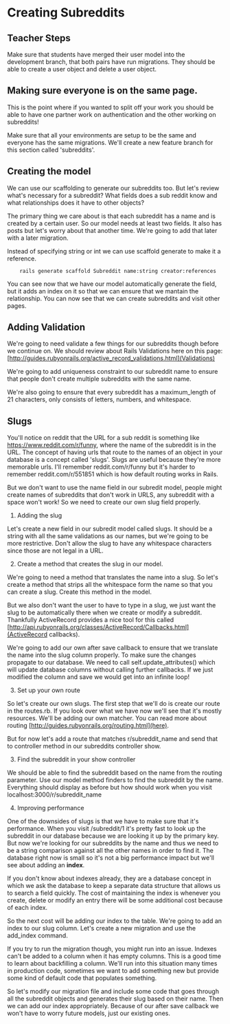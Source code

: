 # Creating Subreddits

## Teacher Steps

Make sure that students have merged their user model into the development branch, that both pairs have run migrations. They should be able to create a user object and delete a user object.

## Making sure everyone is on the same page.

This is the point where if you wanted to split off your work you should be able to have one partner work on authentication and the other working on subreddits!

Make sure that all your environments are setup to be the same and everyone has the same migrations. We'll create a new feature branch for this section called 'subreddits'.

## Creating the model

We can use our scaffolding to generate our subreddits too. But let's review what's necessary for a subreddit? What fields does a sub reddit know and what relationships does it have to other objects?

The primary thing we care about is that each subreddit has a name and is created by a certain user. So our model needs at least two fields. It also has posts but let's worry about that another time. We're going to add that later with a later migration.

Instead of specifying string or int we can use scaffold generate to make it a reference.

```
	rails generate scaffold Subreddit name:string creator:references
```

You can see now that we have our model automatically generate the field, but it adds an index on it so that we can ensure that we mantain the relationship. You can now see that we can create subreddits and visit other pages.

## Adding Validation

We're going to need validate a few things for our subreddits though before we continue on. We should review about Rails Validations here on this page: [http://guides.rubyonrails.org/active_record_validations.html](Validations)

We're going to add uniqueness constraint to our subreddit name to ensure that people don't create multiple subreddits with the same name.

We're also going to ensure that every subreddit has a maximum_length of 21 characters, only consists of letters, numbers, and whitespace.


## Slugs

You'll notice on reddit that the URL for a sub reddit is something like https://www.reddit.com/r/funny, where the name of the subreddit is in the URL. The concept of having urls that route to the names of an object in your database is a concept called 'slugs'. Slugs are useful because they're more memorable urls. I'll remember reddit.com/r/funny but it's harder to remember reddit.com/r/551851 which is how default routing works in Rails.

But we don't want to use the name field in our subredit model, people might create names of subreddits that don't work in URLS, any subreddit with a space won't work! So we need to create our own slug field properly.

1. Adding the slug

Let's create a new field in our subredit model called slugs. It should be a string with all the same validations as our names, but we're going to be more restrictive. Don't allow the slug to have any whitespace characters since those are not legal in a URL.

2. Create a method that creates the slug in our model.

We're going to need a method that translates the name into a slug. So let's create a method that strips all the whitespace form the name so that you can create a slug. Create this method in the model.

But we also don't want the user to have to type in a slug, we just want the slug to be automatically there when we create or modify a subreddit. Thankfully ActiveRecord provides a nice tool for this called [http://api.rubyonrails.org/classes/ActiveRecord/Callbacks.html](ActiveRecord callbacks).

We're going to add our own after save callback to ensure that we translate the name into the slug column properly. To make sure the changes propagate to our database. We need to call self.update_attributes() which will update database columns without calling further callbacks. If we just modified the column and save we would get into an infinite loop!

3. Set up your own route

So let's create our own slugs. The first step that we'll do is create our route in the routes.rb. If you look over what we have now we'll see that it's mostly resources. We'll be adding our own matcher. You can read more about routing [http://guides.rubyonrails.org/routing.html](here).

But for now let's add a route that matches r/subreddit_name and send that to controller method in our subreddits controller show.

3. Find the subreddit in your show controller

We should be able to find the subreddit based on the name from the routing parameter. Use our model method finders to find the subreddit by the name. Everything should display as before but how should work when you visit localhost:3000/r/subreddit_name

4. Improving performance

One of the downsides of slugs is that we have to make sure that it's performance. When you visit /subreddit/1 it's pretty fast to look up the subreddit in our database because we are looking it up by the primary key. But now we're looking for our subreddits by the name and thus we need to be a string comparison against all the other names in order to find it. The database right now is small so it's not a big performance impact but we'll see about adding an **index**.

If you don't know about indexes already, they are a database concept in which we ask the database to keep a separate data structure that allows us to search a field quickly. The cost of maintaining the index is whenever you create, delete or modify an entry there will be some additional cost because of each index.

So the next cost will be adding our index to the table. We're going to add an index to our slug column. Let's create a new migration and use the add_index command.

If you try to run the migration though, you might run into an issue. Indexes can't be added to a column when it has empty columns. This is a good time to learn about backfilling a column. We'll run into this situation many times in production code, sometimes we want to add something new but provide some kind of default code that populates something.

So let's modify our migration file and include some code that goes through all the subreddit objects and generates their slug based on their name. Then we can add our index appropriately. Because of our after save callback we won't have to worry future models, just our existing ones.